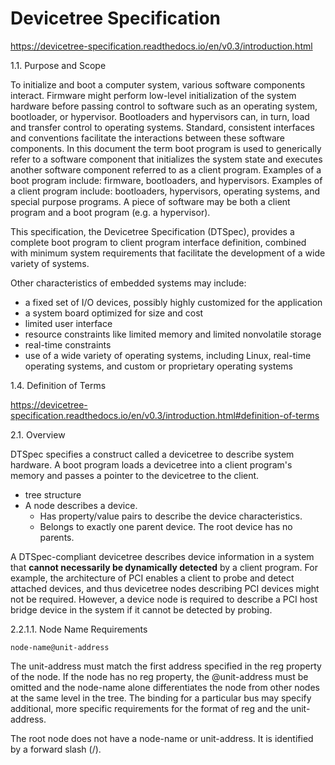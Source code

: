 # Devicetree Specification

https://devicetree-specification.readthedocs.io/en/v0.3/introduction.html

1.1. Purpose and Scope

To initialize and boot a computer system, various software components interact. Firmware might perform low-level initialization of the system hardware before passing control to software such as an operating system, bootloader, or hypervisor. Bootloaders and hypervisors can, in turn, load and transfer control to operating systems. Standard, consistent interfaces and conventions facilitate the interactions between these software components. In this document the term boot program is used to generically refer to a software component that initializes the system state and executes another software component referred to as a client program. Examples of a boot program include: firmware, bootloaders, and hypervisors. Examples of a client program include: bootloaders, hypervisors, operating systems, and special purpose programs. A piece of software may be both a client program and a boot program (e.g. a hypervisor).

This specification, the Devicetree Specification (DTSpec), provides a complete boot program to client program interface definition, combined with minimum system requirements that facilitate the development of a wide variety of systems.

Other characteristics of embedded systems may include:

* a fixed set of I/O devices, possibly highly customized for the application
* a system board optimized for size and cost
* limited user interface
* resource constraints like limited memory and limited nonvolatile storage
* real-time constraints
* use of a wide variety of operating systems, including Linux, real-time operating systems, and custom or proprietary operating systems

1.4. Definition of Terms

https://devicetree-specification.readthedocs.io/en/v0.3/introduction.html#definition-of-terms

2.1. Overview

DTSpec specifies a construct called a devicetree to describe system hardware. A boot program loads a devicetree into a client program's memory and passes a pointer to the devicetree to the client.

- tree structure
- A node describes a device.
  - Has property/value pairs to describe the device characteristics.
  - Belongs to exactly one parent device. The root device has no parents.

A DTSpec-compliant devicetree describes device information in a system that **cannot necessarily be dynamically detected** by a client program. For example, the architecture of PCI enables a client to probe and detect attached devices, and thus devicetree nodes describing PCI devices might not be required. However, a device node is required to describe a PCI host bridge device in the system if it cannot be detected by probing.

2.2.1.1. Node Name Requirements

```
node-name@unit-address
```

The unit-address must match the first address specified in the reg property of the node. If the node has no reg property, the @unit-address must be omitted and the node-name alone differentiates the node from other nodes at the same level in the tree. The binding for a particular bus may specify additional, more specific requirements for the format of reg and the unit-address.

The root node does not have a node-name or unit-address. It is identified by a forward slash (/).
